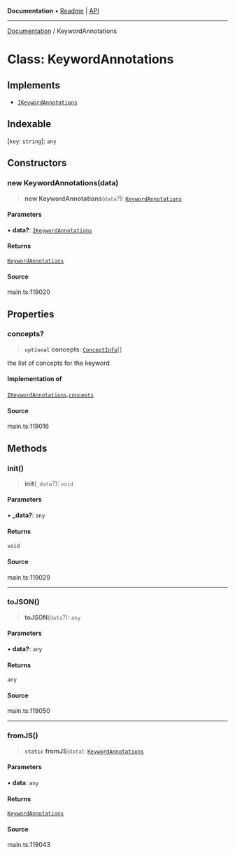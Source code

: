 **Documentation** • [Readme](../README.md) \| [API](../globals.md)

***

[Documentation](../README.md) / KeywordAnnotations

# Class: KeywordAnnotations

## Implements

- [`IKeywordAnnotations`](../interfaces/IKeywordAnnotations.md)

## Indexable

 \[`key`: `string`\]: `any`

## Constructors

### new KeywordAnnotations(data)

> **new KeywordAnnotations**(`data`?): [`KeywordAnnotations`](KeywordAnnotations.md)

#### Parameters

• **data?**: [`IKeywordAnnotations`](../interfaces/IKeywordAnnotations.md)

#### Returns

[`KeywordAnnotations`](KeywordAnnotations.md)

#### Source

main.ts:119020

## Properties

### concepts?

> **`optional`** **concepts**: [`ConceptInfo`](ConceptInfo.md)[]

the list of concepts for the keyword

#### Implementation of

[`IKeywordAnnotations`](../interfaces/IKeywordAnnotations.md).[`concepts`](../interfaces/IKeywordAnnotations.md#concepts)

#### Source

main.ts:119016

## Methods

### init()

> **init**(`_data`?): `void`

#### Parameters

• **\_data?**: `any`

#### Returns

`void`

#### Source

main.ts:119029

***

### toJSON()

> **toJSON**(`data`?): `any`

#### Parameters

• **data?**: `any`

#### Returns

`any`

#### Source

main.ts:119050

***

### fromJS()

> **`static`** **fromJS**(`data`): [`KeywordAnnotations`](KeywordAnnotations.md)

#### Parameters

• **data**: `any`

#### Returns

[`KeywordAnnotations`](KeywordAnnotations.md)

#### Source

main.ts:119043
